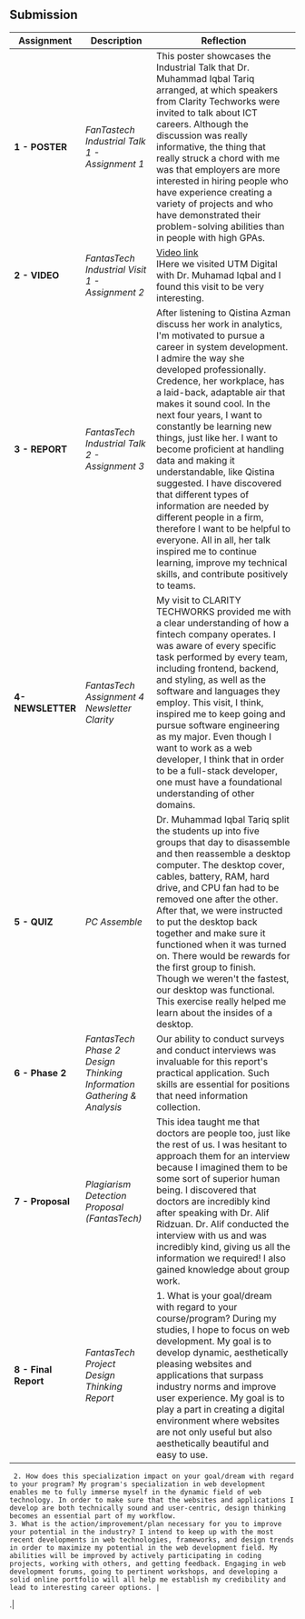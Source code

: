 ## Submission
| **Assignment** | **Description**  | **Reflection** |
| ----- |  ------ | ----- | 
| **1 - POSTER** | *FanTastech Industrial Talk 1 - Assignment 1* | This poster showcases the Industrial Talk that Dr. Muhammad Iqbal Tariq arranged, at which speakers from Clarity Techworks were invited to talk about ICT careers. Although the discussion was really informative, the thing that really struck a chord with me was that employers are more interested in hiring people who have experience creating a variety of projects and who have demonstrated their problem-solving abilities than in people with high GPAs. | 
| **2 - VIDEO** | *FantasTech Industrial Visit 1 - Assignment 2* | [Video link](https://youtu.be/tCT9Sbe8C_8)<br> IHere we visited UTM Digital with Dr. Muhamad Iqbal and I found this visit to be very interesting.| 
| **3 - REPORT** | *FantasTech Industrial Talk 2 - Assignment 3* |After listening to Qistina Azman discuss her work in analytics, I'm motivated to pursue a career in system development. I admire the way she developed professionally. Credence, her workplace, has a laid-back, adaptable air that makes it sound cool. In the next four years, I want to constantly be learning new things, just like her. I want to become proficient at handling data and making it understandable, like Qistina suggested. I have discovered that different types of information are needed by different people in a firm, therefore I want to be helpful to everyone. All in all, her talk inspired me to continue learning, improve my technical skills, and contribute positively to teams.  | 
| **4-NEWSLETTER** |*FantasTech Assignment 4 Newsletter Clarity*  |My visit to CLARITY TECHWORKS provided me with a clear understanding of how a fintech company operates. I was aware of every specific task performed by every team, including frontend, backend, and styling, as well as the software and languages they employ. This visit, I think, inspired me to keep going and pursue software engineering as my major. Even though I want to work as a web developer, I think that in order to be a full-stack developer, one must have a foundational understanding of other domains. |
| **5 - QUIZ** | *PC Assemble* | Dr. Muhammad Iqbal Tariq split the students up into five groups that day to disassemble and then reassemble a desktop computer. The desktop cover, cables, battery, RAM, hard drive, and CPU fan had to be removed one after the other. After that, we were instructed to put the desktop back together and make sure it functioned when it was turned on. There would be rewards for the first group to finish. Though we weren't the fastest, our desktop was functional. This exercise really helped me learn about the insides of a desktop.|
| **6 - Phase 2** | *FantasTech Phase 2 Design Thinking Information Gathering & Analysis*| Our ability to conduct surveys and conduct interviews was invaluable for this report's practical application. Such skills are essential for positions that need information collection.|
| **7 - Proposal** | *Plagiarism Detection Proposal (FantasTech)* | This idea taught me that doctors are people too, just like the rest of us. I was hesitant to approach them for an interview because I imagined them to be some sort of superior human being. I discovered that doctors are incredibly kind after speaking with Dr. Alif Ridzuan. Dr. Alif conducted the interview with us and was incredibly kind, giving us all the information we required! I also gained knowledge about group work.|
| **8 - Final Report** | *FantasTech Project Design Thinking Report* |  1. What is your goal/dream with regard to your course/program? During my studies, I hope to focus on web development. My goal is to develop dynamic, aesthetically pleasing websites and applications that surpass industry norms and improve user experience. My goal is to play a part in creating a digital environment where websites are not only useful but also aesthetically beautiful and easy to use.
     2. How does this specialization impact on your goal/dream with regard to your program? My program's specialization in web development enables me to fully immerse myself in the dynamic field of web technology. In order to make sure that the websites and applications I develop are both technically sound and user-centric, design thinking becomes an essential part of my workflow.
    3. What is the action/improvement/plan necessary for you to improve your potential in the industry? I intend to keep up with the most recent developments in web technologies, frameworks, and design trends in order to maximize my potential in the web development field. My abilities will be improved by actively participating in coding projects, working with others, and getting feedback. Engaging in web development forums, going to pertinent workshops, and developing a solid online portfolio will all help me establish my credibility and lead to interesting career options. |






.|

